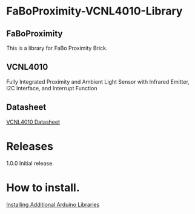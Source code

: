 # FaBoProximity-VCNL4010-Library

## FaBoProximity

This is a library for FaBo Proximity Brick.

## VCNL4010

Fully Integrated Proximity and Ambient Light Sensor with Infrared Emitter, I2C Interface, and Interrupt Function

## Datasheet

[VCNL4010 Datasheet](http://www.vishay.com/docs/83462/vcnl4010.pdf)

# Releases

1.0.0 Initial release.

# How to install.

[Installing Additional Arduino Libraries](https://www.arduino.cc/en/Guide/Libraries#toc3)
